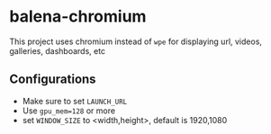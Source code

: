 # balena-chromium

This project uses chromium instead of `wpe` for displaying url, videos, galleries, dashboards, etc

## Configurations

- Make sure to set `LAUNCH_URL`
- Use `gpu_mem=128` or more
- set `WINDOW_SIZE` to <width,height>, default is 1920,1080